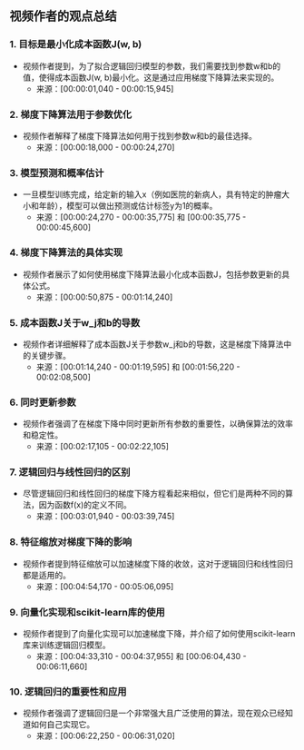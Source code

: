 ## 视频作者的观点总结

### 1. 目标是最小化成本函数J(w, b)
- 视频作者提到，为了拟合逻辑回归模型的参数，我们需要找到参数w和b的值，使得成本函数J(w, b)最小化。这是通过应用梯度下降算法来实现的。
  - 来源：[00:00:01,040 - 00:00:15,945]

### 2. 梯度下降算法用于参数优化
- 视频作者解释了梯度下降算法如何用于找到参数w和b的最佳选择。
  - 来源：[00:00:18,000 - 00:00:24,270]

### 3. 模型预测和概率估计
- 一旦模型训练完成，给定新的输入x（例如医院的新病人，具有特定的肿瘤大小和年龄），模型可以做出预测或估计标签y为1的概率。
  - 来源：[00:00:24,270 - 00:00:35,775] 和 [00:00:35,775 - 00:00:45,600]

### 4. 梯度下降算法的具体实现
- 视频作者展示了如何使用梯度下降算法最小化成本函数J，包括参数更新的具体公式。
  - 来源：[00:00:50,875 - 00:01:14,240]

### 5. 成本函数J关于w_j和b的导数
- 视频作者详细解释了成本函数J关于参数w_j和b的导数，这是梯度下降算法中的关键步骤。
  - 来源：[00:01:14,240 - 00:01:19,595] 和 [00:01:56,220 - 00:02:08,500]

### 6. 同时更新参数
- 视频作者强调了在梯度下降中同时更新所有参数的重要性，以确保算法的效率和稳定性。
  - 来源：[00:02:17,105 - 00:02:22,105]

### 7. 逻辑回归与线性回归的区别
- 尽管逻辑回归和线性回归的梯度下降方程看起来相似，但它们是两种不同的算法，因为函数f(x)的定义不同。
  - 来源：[00:03:01,940 - 00:03:39,745]

### 8. 特征缩放对梯度下降的影响
- 视频作者提到特征缩放可以加速梯度下降的收敛，这对于逻辑回归和线性回归都是适用的。
  - 来源：[00:04:54,170 - 00:05:06,095]

### 9. 向量化实现和scikit-learn库的使用
- 视频作者提到了向量化实现可以加速梯度下降，并介绍了如何使用scikit-learn库来训练逻辑回归模型。
  - 来源：[00:04:33,310 - 00:04:37,955] 和 [00:06:04,430 - 00:06:11,660]

### 10. 逻辑回归的重要性和应用
- 视频作者强调了逻辑回归是一个非常强大且广泛使用的算法，现在观众已经知道如何自己实现它。
  - 来源：[00:06:22,250 - 00:06:31,020]
